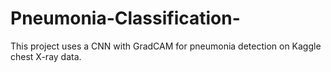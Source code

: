 # Pneumonia-Classification-
This project uses a CNN with GradCAM for pneumonia detection on Kaggle chest X-ray data. 
